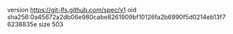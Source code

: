 version https://git-lfs.github.com/spec/v1
oid sha256:0a45672a2db06e980cabe8261909bf10126fa2b6990f5d0214eb13f76238835e
size 503
